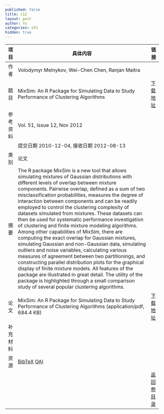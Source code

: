 ```yaml
---
published: false
title: i12
layout: post
author: Yu
categories: v51
hidden: true
---
```


| 项目 | 具体内容 | 链接 |
|---:|---|---|
| 作者 | Volodymyr Melnykov, Wei-Chen Chen, Ranjan Maitra| |
| 题目 |MixSim: An R Package for Simulating Data to Study Performance of Clustering Algorithms | [下载地址](http://www.jstatsoft.org/v51/i12/paper) |
| 参考资料 |Vol. 51, Issue 12, Nov 2012 | |
| | 提交日期 2010-12-04, 接收日期 2012-08-13| | 
| 类别 | 论文| |
| 摘要 | The R package MixSim is a new tool that allows simulating mixtures of Gaussian distributions with different levels of overlap between mixture components. Pairwise overlap, defined as a sum of two misclassification probabilities, measures the degree of interaction between components and can be readily employed to control the clustering complexity of datasets simulated from mixtures. These datasets can then be used for systematic performance investigation of clustering and finite mixture modeling algorithms. Among other capabilities of MixSim, there are computing the exact overlap for Gaussian mixtures, simulating Gaussian and non-Gaussian data, simulating outliers and noise variables, calculating various measures of agreement between two partitionings, and constructing parallel distribution plots for the graphical display of finite mixture models. All features of the package are illustrated in great detail. The utility of the package is highlighted through a small comparison study of several popular clustering algorithms.| |
| 论文 | MixSim: An R Package for Simulating Data to Study Performance of Clustering Algorithms  (application/pdf, 684.4 KB)| [下载地址](http://www.jstatsoft.org/v51/i12/paper) |
| 补充材料 | | |
| 资源 | [BibTeX](http://www.jstatsoft.org/v51/i12/bibtex) [OAI](http://www.jstatsoft.org/oai?verb=GetRecord&identifier=oai.jstatsoft/v51/i12&prefix=oai_dc)| |
| |  | [返回卷目录]({{site.baseurl}}/volume/v51.html) |